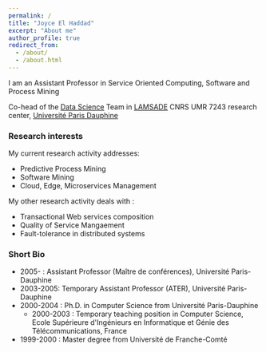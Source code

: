 ```yaml
---
permalink: /
title: "Joyce El Haddad"
excerpt: "About me"
author_profile: true
redirect_from: 
  - /about/
  - /about.html
---
```


I am an Assistant Professor in Service Oriented Computing, Software and Process Mining

Co-head of the [Data Science](https://www.lamsade.dauphine.fr/en/research/groups/data-science.html) Team in [LAMSADE](https://www.lamsade.dauphine.fr/en.html) CNRS UMR 7243 research center, [Université Paris Dauphine](https://dauphine.psl.eu/) 


### Research interests

My current research activity addresses:
* Predictive Process Mining 
* Software Mining
* Cloud, Edge, Microservices Management 

My other research activity deals with : 
* Transactional Web services composition
* Quality of Service Mangaement 
* Fault-tolerance in distributed systems

### Short Bio

* 2005- : Assistant Professor (Maître de conférences), Université Paris-Dauphine
* 2003-2005: Temporary Assistant Professor (ATER), Université Paris-Dauphine
* 2000-2004 : Ph.D. in Computer Science from Université Paris-Dauphine
  * 2000-2003 : Temporary teaching position in Computer Science, Ecole Supérieure d'Ingénieurs en Informatique et Génie des Télécommunications, France
* 1999-2000 : Master degree from Université de Franche-Comté


